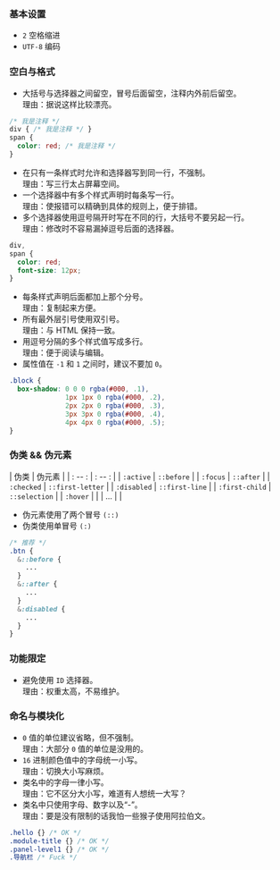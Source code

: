 ### 基本设置

* `2` 空格缩进
* `UTF-8` 编码

### 空白与格式

* 大括号与选择器之间留空，冒号后面留空，注释内外前后留空。<br/>
  理由：据说这样比较漂亮。

```CSS
/* 我是注释 */
div { /* 我是注释 */ }
span {
  color: red; /* 我是注释 */
}
```
* 在只有一条样式时允许和选择器写到同一行，不强制。<br/>
  理由：写三行太占屏幕空间。
* 一个选择器中有多个样式声明时每条写一行。<br/>
  理由：使报错可以精确到具体的规则上，便于排错。
* 多个选择器使用逗号隔开时写在不同的行，大括号不要另起一行。<br/>
  理由：修改时不容易漏掉逗号后面的选择器。

```CSS
div,
span {
  color: red;
  font-size: 12px;
}
```

* 每条样式声明后面都加上那个分号。<br/>
  理由：复制起来方便。
* 所有最外层引号使用双引号。<br/>
  理由：与 HTML 保持一致。
* 用逗号分隔的多个样式值写成多行。<br/>
  理由：便于阅读与编辑。
* 属性值在 `-1` 和 `1` 之间时，建议不要加 `0`。
```CSS
.block {
  box-shadow: 0 0 0 rgba(#000, .1),
              1px 1px 0 rgba(#000, .2),
              2px 2px 0 rgba(#000, .3),
              3px 3px 0 rgba(#000, .4),
              4px 4px 0 rgba(#000, .5);
}
```

### 伪类 && 伪元素

| 伪类 | 伪元素 |
| : -- : | : -- : |
| `:active` | `::before` |
| `:focus` | `::after` |
| `:checked` | `::first-letter` |
| `:disabled` | `::first-line` |
| `:first-child` | `::selection` |
| `:hover` |  |
| ... |  |

* 伪元素使用了两个冒号 `(::)`
* 伪类使用单冒号 `(:)`
```css
/* 推荐 */
.btn {
  &::before {
    ...
  }
  &::after {
    ...
  }
  &:disabled {
    ...
  }
}
```


### 功能限定

* 避免使用 `ID` 选择器。<br/>
  理由：权重太高，不易维护。

### 命名与模块化

* `0` 值的单位建议省略，但不强制。<br/>
  理由：大部分 `0` 值的单位是没用的。
* `16` 进制颜色值中的字母统一小写。<br/>
  理由：切换大小写麻烦。
* 类名中的字母一律小写。<br/>
  理由：它不区分大小写，难道有人想统一大写？
* 类名中只使用字母、数字以及“-”。<br/>
  理由：要是没有限制的话我怕一些猴子使用阿拉伯文。
```CSS
.hello {} /* OK */
.module-title {} /* OK */
.panel-level1 {} /* OK */
.导航栏 /* Fuck */
```

